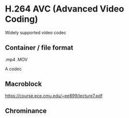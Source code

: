 
# H.264 AVC (Advanced Video Coding)
Widely supported video codec

## Container / file format
.mp4
.MOV

A codec 

## Macroblock
https://course.ece.cmu.edu/~ee899/lecture7.pdf

## Chrominance
